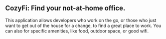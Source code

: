 ## CozyFi: Find your not-at-home office.

This application allows developers who work on the go, or those who just want to get out of the house for a change, to find a great place to work. You can also for specific amenities, like food, outdoor space, or good wifi.
